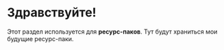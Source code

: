 # Здравствуйте!
Этот раздел используется для **ресурс-паков**.
Тут будут храниться мои будущие ресурс-паки.
